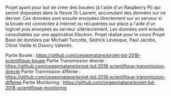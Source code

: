 Projet ayant pour but de créer des bouées (à l'aide d'un Raspberry Pi) qui seront disposées dans le fleuve St-Laurent, accumulant des données sur ce dernier. Ces données sont ensuite envoyées directement sur un serveur si la bouée est connectée à Internet ou récupérées sur place a l'aide d'un logiciel puis envoyées au serveur ultérieurement. Les données sont ensuite consultables sur une application Electron. Projet réalisé pour le cours Projet Base de données par Michaël Turcotte, Sédrick Levesque, Paul Jacobs, Chloé Vieille et Douvry Valentin.

Partie Bouée : https://github.com/cegepmatane/projet-bd-2018-scientifique-bouee
Partie Transmission directe : https://github.com/cegepmatane/projet-bd-2018-scientifique-transmission-directe
Partie Tranmission différée : https://github.com/cegepmatane/projet-bd-2018-scientifique-transmission-differee
Partie Monitoring : https://github.com/cegepmatane/projet-bd-2018-scientifique-monitoring

